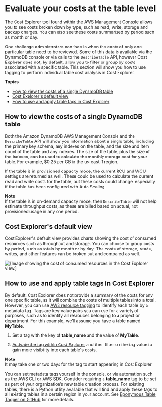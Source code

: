 # Evaluate your costs at the table level<a name="CostOptimization_TableLevelCostAnalysis"></a>

 The Cost Explorer tool found within the AWS Management Console allows you to see costs broken down by type, such as read, write, storage and backup charges\. You can also see these costs summarized by period such as month or day\.

One challenge administrators can face is when the costs of only one particular table need to be reviewed\. Some of this data is available via the DynamoDB console or via calls to the `DescribeTable` API, however Cost Explorer does not, by default, allow you to filter or group by costs associated with a specific table\. This section will show you how to use tagging to perform individual table cost analysis in Cost Explorer\.

**Topics**
+ [How to view the costs of a single DynamoDB table](#CostOptimization_TableLevelCostAnalysis_ViewInfo)
+ [Cost Explorer's default view](#CostOptimization_TableLevelCostAnalysis_CostExplorer)
+ [How to use and apply table tags in Cost Explorer](#CostOptimization_TableLevelCostAnalysis_Tagging)

## How to view the costs of a single DynamoDB table<a name="CostOptimization_TableLevelCostAnalysis_ViewInfo"></a>

Both the Amazon DynamoDB AWS Management Console and the `DescribeTable` API will show you information about a single table, including the primary key schema, any indexes on the table, and the size and item count of the table and any indexes\. The size of the table, plus the size of the indexes, can be used to calculate the monthly storage cost for your table\. For example, $0\.25 per GB in the us\-east\-1 region\.

If the table is in provisioned capacity mode, the current RCU and WCU settings are returned as well\. These could be used to calculate the current read and write costs for the table, but these costs could change, especially if the table has been configured with Auto Scaling\.

**Note**  
If the table is in on\-demand capacity mode, then `DescribeTable` will not help estimate throughput costs, as these are billed based on actual, not provisioned usage in any one period\.

## Cost Explorer's default view<a name="CostOptimization_TableLevelCostAnalysis_CostExplorer"></a>

Cost Explorer's default view provides charts showing the cost of consumed resources such as throughput and storage\. You can choose to group costs by period, such as totals by month or by day\. The costs of storage, reads, writes, and other features can be broken out and compared as well\.

![\[Image showing the cost of consumed resources in the Cost Explorer view.\]](http://docs.aws.amazon.com/amazondynamodb/latest/developerguide/images/CostOptimization/CostExplorerView.png)

## How to use and apply table tags in Cost Explorer<a name="CostOptimization_TableLevelCostAnalysis_Tagging"></a>

By default, Cost Explorer does not provide a summary of the costs for any one specific table, as it will combine the costs of multiple tables into a total\. However, you can use [AWS resource tagging](https://docs.aws.amazon.com/general/latest/gr/aws_tagging.html) to identify each table by a metadata tag\. Tags are key\-value pairs you can use for a variety of purposes, such as to identify all resrouces belonging to a project or department\. For this example, we'll assume you have a table named **MyTable**\.

1. Set a tag with the key of **table\_name** and the value of **MyTable**\.

1. [Activate the tag within Cost Explorer](https://docs.aws.amazon.com/awsaccountbilling/latest/aboutv2/activating-tags.html) and then filter on the tag value to gain more visibility into each table's costs\.

**Note**  
It may take one or two days for the tag to start appearing in Cost Explorer

You can set metadata tags yourself in the console, or via automation such as the AWS CLI or AWS SDK\. Consider requiring a **table\_name** tag to be set as part of your organization’s new table creation process\. For existing tables, there is a Python utility available that will find and apply these tags to all existing tables in a certain region in your account\. See [Eponymous Table Tagger on GitHub](https://github.com/awslabs/amazon-dynamodb-tools#eponymous-table-tagger-tool) for more details\.